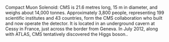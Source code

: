 Compact Muon Solenoid: CMS is 21.6 metres long, 15 m in diameter, and weighs about 14,000 tonnes. Approximately 3,800 people, representing 199 scientific institutes and 43 countries, form the CMS collaboration who built and now operate the detector.  It is located in an underground cavern at Cessy in France, just across the border from Geneva. In July 2012, along with ATLAS, CMS tentatively discovered the Higgs boson..
